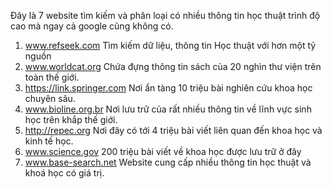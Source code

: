 Đây là 7 website tìm kiếm và phân loại có nhiều thông tin học thuật trình độ cao mà ngay cả google cũng không có.
1. www.refseek.com
Tìm kiếm dữ liệu, thông tin Học thuật với hơn một tỷ nguồn
2. www.worldcat.org
Chứa đựng thông tin sách của 20 nghìn thư viện trên toàn thế giới.
3. https://link.springer.com
Nơi ẩn tàng 10 triệu bài nghiên cứu khoa học chuyên sâu.
4. www.bioline.org.br
Nơi lưu trữ của rất nhiều thông tin về lĩnh vực sinh học trên khắp thế giới.
5. http://repec.org
Nơi đây có tới 4 triệu bài viết liên quan đến khoa học và kinh tế học.
6. www.science.gov
200 triệu bài viết về khoa học được lưu trữ ở đây
7. www.base-search.net
Website cung cấp nhiều thông tin học thuật và khoá học có giá trị.